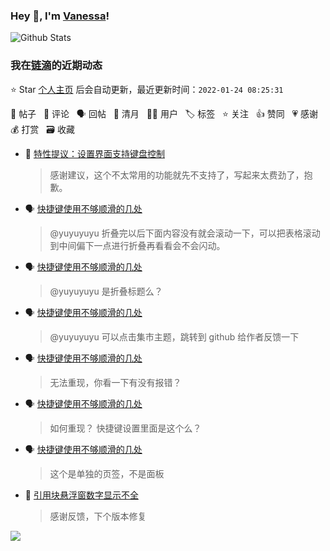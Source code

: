 ### Hey 👋, I'm [Vanessa](http://vanessa.b3log.org/)!

![Github Stats](https://github-readme-stats.vercel.app/api?username=Vanessa219&show_icons=true)

<!--events start -->

### 我在[链滴](https://ld246.com)的近期动态

⭐️ Star [个人主页](https://github.com/Vanessa219/Vanessa219) 后会自动更新，最近更新时间：`2022-01-24 08:25:31`

📝 帖子 &nbsp; 💬 评论 &nbsp; 🗣 回帖 &nbsp; 🌙 清月 &nbsp; 👨‍💻 用户 &nbsp; 🏷️ 标签 &nbsp; ⭐️ 关注 &nbsp; 👍 赞同 &nbsp; 💗 感谢 &nbsp; 💰 打赏 &nbsp; 🗃 收藏

* 💬 [特性提议：设置界面支持键盘控制](https://ld246.com/article/1642588144619/comment/1642734740891#comments)

  > 感谢建议，这个不太常用的功能就先不支持了，写起来太费劲了，抱歉。
* 🗣 [快捷键使用不够顺滑的几处](https://ld246.com/article/1642301070916/comment/1642422847833#comments)

  > @yuyuyuyu 折叠完以后下面内容没有就会滚动一下，可以把表格滚动到中间偏下一点进行折叠再看看会不会闪动。
* 🗣 [快捷键使用不够顺滑的几处](https://ld246.com/article/1642301070916/comment/1642422847833#comments)

  > @yuyuyuyu 是折叠标题么？
* 🗣 [快捷键使用不够顺滑的几处](https://ld246.com/article/1642301070916/comment/1642423144282#comments)

  > @yuyuyuyu 可以点击集市主题，跳转到 github 给作者反馈一下
* 🗣 [快捷键使用不够顺滑的几处](https://ld246.com/article/1642301070916/comment/1642423144282#comments)

  > 无法重现，你看一下有没有报错？
* 🗣 [快捷键使用不够顺滑的几处](https://ld246.com/article/1642301070916/comment/1642422847833#comments)

  > 如何重现？ 快捷键设置里面是这个么？
* 🗣 [快捷键使用不够顺滑的几处](https://ld246.com/article/1642301070916/comment/1642422810096#comments)

  > 这个是单独的页签，不是面板
* 💬 [引用块悬浮窗数字显示不全](https://ld246.com/article/1642415692816/comment/1642418387258#comments)

  > 感谢反馈，下个版本修复


<!--events end -->

<a title="Hits" target="_blank" href="https://github.com/Vanessa219/Vanessa219"><img src="https://hits.b3log.org/Vanessa219/Vanessa219.svg"></a>
